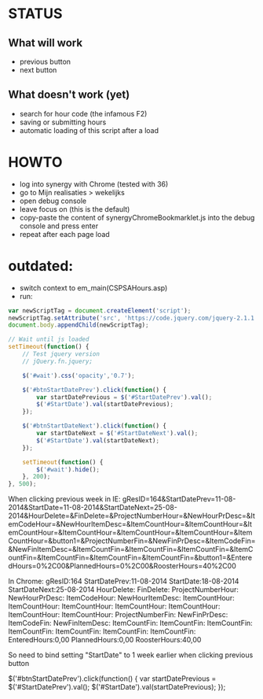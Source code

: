 # STATUS

## What will work

* previous button
* next button

## What doesn't work (yet)

* search for hour code (the infamous F2)
* saving or submitting hours
* automatic loading of this script after a load

# HOWTO

* log into synergy with Chrome (tested with 36)
* go to Mijn realisaties > wekelijks
* open debug console
* leave focus on <top frame> (this is the default)
* copy-paste the content of synergyChromeBookmarklet.js into the debug console and press enter
* repeat after each page load

# outdated:

* switch context to em_main(CSPSAHours.asp)
* run:

```javascript
var newScriptTag = document.createElement('script');
newScriptTag.setAttribute('src', 'https://code.jquery.com/jquery-2.1.1.min.js');
document.body.appendChild(newScriptTag);

// Wait until js loaded
setTimeout(function() {
    // Test jquery version
    // jQuery.fn.jquery;

    $('#wait').css('opacity','0.7');

    $('#btnStartDatePrev').click(function() {
        var startDatePrevious = $('#StartDatePrev').val();
        $('#StartDate').val(startDatePrevious);
    });

    $('#btnStartDateNext').click(function() {
        var startDateNext = $('#StartDateNext').val();
        $('#StartDate').val(startDateNext);
    });

    setTimeout(function() {
        $('#wait').hide();
    }, 200);
}, 500);
```


When clicking previous week
in IE: gResID=164&StartDatePrev=11-08-2014&StartDate=11-08-2014&StartDateNext=25-08-2014&HourDelete=&FinDelete=&ProjectNumberHour=&NewHourPrDesc=&ItemCodeHour=&NewHourItemDesc=&ItemCountHour=&ItemCountHour=&ItemCountHour=&ItemCountHour=&ItemCountHour=&ItemCountHour=&ItemCountHour=&button1=&ProjectNumberFin=&NewFinPrDesc=&ItemCodeFin=&NewFinItemDesc=&ItemCountFin=&ItemCountFin=&ItemCountFin=&ItemCountFin=&ItemCountFin=&ItemCountFin=&ItemCountFin=&button1=&EnteredHours=0%2C00&PlannedHours=0%2C00&RoosterHours=40%2C00

In Chrome:
gResID:164
StartDatePrev:11-08-2014
StartDate:18-08-2014
StartDateNext:25-08-2014
HourDelete:
FinDelete:
ProjectNumberHour:
NewHourPrDesc:
ItemCodeHour:
NewHourItemDesc:
ItemCountHour:
ItemCountHour:
ItemCountHour:
ItemCountHour:
ItemCountHour:
ItemCountHour:
ItemCountHour:
ProjectNumberFin:
NewFinPrDesc:
ItemCodeFin:
NewFinItemDesc:
ItemCountFin:
ItemCountFin:
ItemCountFin:
ItemCountFin:
ItemCountFin:
ItemCountFin:
ItemCountFin:
EnteredHours:0,00
PlannedHours:0,00
RoosterHours:40,00

So need to bind setting "StartDate" to 1 week earlier when clicking previous button

$('#btnStartDatePrev').click(function() {
    var startDatePrevious = $('#StartDatePrev').val();
    $('#StartDate').val(startDatePrevious);
});